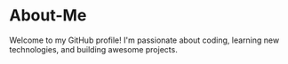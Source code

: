 # About-Me

Welcome to my GitHub profile! I'm passionate about coding, learning new technologies, and building awesome projects.

